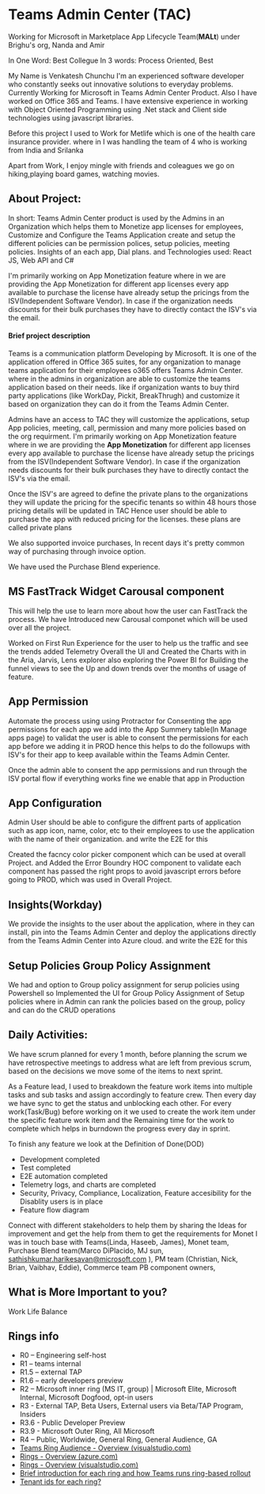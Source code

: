# Teams Admin Center (TAC)
Working for Microsoft in Marketplace App Lifecycle Team(**MALt**) under Brighu's org, Nanda and Amir

In One Word: Best Collegue
In 3 words: Process Oriented, Best 

My Name is Venkatesh Chunchu I'm an experienced software developer who constantly seeks out innovative solutions to everyday problems.
Currently Working for Microsoft in Teams Admin Center Product. Also I have worked on Office 365 and Teams. I have extensive experience in working with Object Oriented Programming using .Net stack and Client side technologies using javascript libraries. 

Before this project I used to Work for Metlife which is one of the health care insurance provider. where in I was handling the team of 4 who is working from India and Srilanka

Apart from Work, I enjoy mingle with friends and coleagues we go on hiking,playing board games, watching movies.

## About Project: 
In short: Teams Admin Center product is used by the Admins in an Organization which helps them to Monetize app licenses for employees, Customize and Configure the Teams Application create and setup the different policies can be permission polices, setup policies, meeting policies. Insights of an each app, Dial plans. and Technologies used: React JS, Web API and C#

I'm primarily working on App Monetization feature where in we are providing the App Monetization for different app licenses every app available to purchase the license have already setup the pricings from the ISV(Independent Software Vendor). In case if the organization needs discounts for their bulk purchases they have to directly contact the ISV's via the email.
#### Brief project description
Teams is a communication platform Developing by Microsoft. It is one of the application offered in Office 365 suites, for any organization to manage teams application for their employees o365 offers Teams Admin Center.
where in the admins in organization are able to customize the teams application based on their needs. 
like if organization wants to buy third party applications (like WorkDay, Pickit, BreakThrugh) and customize it based on organization they can do it from the Teams Admin Center.

Admins have an access to TAC they will customize the applications, setup App policies, meeting, call, permission and many more policies based on the org requirment.
I'm primarily working on App Monetization feature where in we are providing the **App Monetization** for different app licenses every app available to purchase the license have already setup the pricings from the ISV(Independent Software Vendor).
In case if the organization needs discounts for their bulk purchases they have to directly contact the ISV's via the email.

Once the ISV's are agreed to define the private plans to the organizations they will update the pricing for the specific tenants so within 48 hours those pricing details will be updated in TAC
Hence user should be able to purchase the app with reduced pricing for the licenses. these plans are called private plans

We also supported invoice purchases, In recent days it's pretty common way of purchasing through invoice option.

We have used the Purchase Blend experience. 
## MS FastTrack Widget Carousal component
This will help the use to learn more about how the user can FastTrack the process. We have Introduced new Carousal componet  which will be used over all the project.

Worked on First Run Experience for the user to help us the traffic and see the trends added Telemetry Overall the UI and Created the Charts with in the Aria, Jarvis, Lens explorer also exploring the Power BI for Building the funnel views to see the Up and down trends over the months of usage of feature.
## App Permission
Automate the process using using Protractor for Consenting the app permissions for each app we add into the App Summery table(In Manage apps page) 
to validat the user is able to consent the permissions for each app before we adding it in PROD hence this helps to do the followups with ISV's for their app to keep available within the Teams Admin Center.

Once the admin able to consent the app permissions and run through the ISV portal flow if everything works fine we enable that app in Production

## App Configuration
Admin User should be able to configure the diffrent parts of application such as app icon, name, color, etc to their employees to use the application with the name of their organization. and write the E2E for this

Created the facncy color picker component which can be used at overall Project. and Added the Error Boundry HOC component to validate each component has passed the right props to avoid javascript errors before going to PROD, which was used in Overall Project.

## Insights(Workday)
We provide the insights to the user about the application, where in they can install, pin into the Teams Admin Center and deploy the applications directly from the Teams Admin Center into Azure cloud. and write the E2E for this

## Setup Policies Group Policy Assignment
We had and option to Group policy assignment for serup policies using Powershell so Implemented the UI for Group Policy Assignment of Setup policies where in Admin can rank the policies based on the group, policy and can do the CRUD operations

## Daily Activities:
We have scrum planned for every 1 month, before planning the scrum we have retrospective meetings to address what are left from previous scrum, based on the decisions we move some of the items to next sprint.

As a Feature lead, I used to breakdown the feature work items into multiple tasks and sub tasks and assign accordingly to feature crew. 
Then every day we have sync to get the status and unblocking each other. For every work(Task/Bug) before working on it we used to create the work item under the specific feature work item and the Remaining time for the work to complete which helps in burndown the progress every day in sprint.

To finish any feature we look at the Definition of Done(DOD)
- Development completed
- Test completed
- E2E automation completed
- Telemetry logs, and charts are completed
- Security, Privacy, Compliance, Localization, Feature accesibility for the Disablity users is in place
- Feature flow diagram

Connect with different stakeholders to help them by sharing the Ideas for improvement and get the help from them to get the requirements for Monet I was in touch base with
Teams(Linda, Haseeb, James), Monet team, Purchase Blend team(Marco DiPlacido, MJ sun, sathishkumar.harikesavan@microsoft.com ), PM team (Christian, Nick, Brian, Vaibhav, Eddie), Commerce team PB component owners,

## What is More Important to you?
Work Life Balance

## Rings info
- R0 – Engineering self-host
- R1 – teams internal
- R1.5 – external TAP
- R1.6 – early developers preview
- R2 – Microsoft inner ring (MS IT, group) | Microsoft Elite, Microsoft Internal, Microsoft Dogfood, opt-in users
- R3 - External TAP, Beta Users, External users via Beta/TAP Program, Insiders
- R3.6 - Public Developer Preview
- R3.9 - Microsoft Outer Ring, All Microsoft
- R4 – Public, Worldwide, General Ring, General Audience, GA
- [Teams Ring Audience - Overview (visualstudio.com)](https://domoreexp.visualstudio.com/Teamspace/_wiki/wikis/Teamspace.wiki/2220/Teams-Ring-Audience)
- [Rings - Overview (azure.com)](https://dev.azure.com/domoreexp/Teamspace/_wiki/wikis/Teamspace.wiki/242/Rings)
- [Rings - Overview (visualstudio.com)](https://domoreexp.visualstudio.com/Teamspace/_wiki/wikis/Teamspace.wiki/242/Rings)
- [Brief introduction for each ring and how Teams runs ring-based rollout](https://domoreexp.visualstudio.com/Teamspace/_wiki/wikis/Teamspace.wiki/11410/Ring-rollout-logistics)
- [Tenant ids for each ring?](https://domoreexp.visualstudio.com/Teamspace/_git/Teamspace-Web?path=%2Fecs-configs%2Fconfig-ecs-audience-prod.json&_a=contents&version=GBdevelop)


